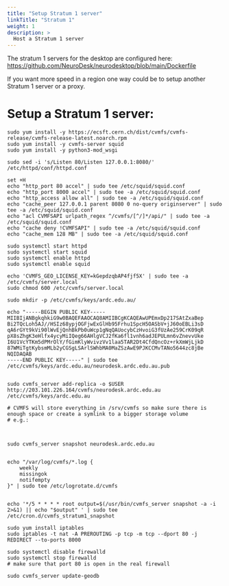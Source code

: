 ```yaml
---
title: "Setup Stratum 1 server"
linkTitle: "Stratum 1"
weight: 1
description: >
  Host a Stratum 1 server
---
```


The stratum 1 servers for the desktop are configured here: https://github.com/NeuroDesk/neurodesktop/blob/main/Dockerfile

If you want more speed in a region one way could be to setup another Stratum 1 server or a proxy. 

# Setup a Stratum 1 server:
<pre class="language-shell command-line" data-prompt="$">
<code>sudo yum install -y https://ecsft.cern.ch/dist/cvmfs/cvmfs-release/cvmfs-release-latest.noarch.rpm
sudo yum install -y cvmfs-server squid
sudo yum install -y python3-mod_wsgi 

sudo sed -i 's/Listen 80/Listen 127.0.0.1:8080/' /etc/httpd/conf/httpd.conf

set +H
echo "http_port 80 accel" | sudo tee /etc/squid/squid.conf
echo "http_port 8000 accel" | sudo tee -a /etc/squid/squid.conf
echo "http_access allow all" | sudo tee -a /etc/squid/squid.conf
echo "cache_peer 127.0.0.1 parent 8080 0 no-query originserver" | sudo tee -a /etc/squid/squid.conf
echo "acl CVMFSAPI urlpath_regex ^/cvmfs/[^/]*/api/" | sudo tee -a /etc/squid/squid.conf
echo "cache deny !CVMFSAPI" | sudo tee -a /etc/squid/squid.conf
echo "cache_mem 128 MB" | sudo tee -a /etc/squid/squid.conf

sudo systemctl start httpd
sudo systemctl start squid
sudo systemctl enable httpd
sudo systemctl enable squid

echo 'CVMFS_GEO_LICENSE_KEY=kGepdzqbAP4fjf5X' | sudo tee -a /etc/cvmfs/server.local
sudo chmod 600 /etc/cvmfs/server.local

sudo mkdir -p /etc/cvmfs/keys/ardc.edu.au/

echo "-----BEGIN PUBLIC KEY-----
MIIBIjANBgkqhkiG9w0BAQEFAAOCAQ8AMIIBCgKCAQEAwUPEmxDp217SAtZxaBep
Bi2TQcLoh5AJ//HSIz68ypjOGFjwExGlHb95Frhu1SpcH5OASbV+jJ60oEBLi3sD
qA6rGYt9kVi90lWvEjQnhBkPb0uWcp1gNqQAUocybCzHvoiG3fUzAe259CrK09qR
pX8sZhgK3eHlfx4ycyMiIQeg66AHlgVCJ2fKa6fl1vnh6adJEPULmn6vZnevvUke
I6U1VcYTKm5dPMrOlY/fGimKlyWvivzVv1laa5TAR2Dt4CfdQncOz+rkXmWjLjkD
87WMiTgtKybsmMLb2yCGSgLSArlSWhbMA0MaZSzAwE9PJKCCMvTANo5644zc8jBe
NQIDAQAB
-----END PUBLIC KEY-----" | sudo tee /etc/cvmfs/keys/ardc.edu.au/neurodesk.ardc.edu.au.pub


sudo cvmfs_server add-replica -o $USER http://203.101.226.164/cvmfs/neurodesk.ardc.edu.au /etc/cvmfs/keys/ardc.edu.au

# CVMFS will store everything in /srv/cvmfs so make sure there is enough space or create a symlink to a bigger storage volume
# e.g.:
<!-- cd /storage
sudo mkdir -p cvmfs-storage/srv/
cd /srv/
sudo mv cvmfs/ /storage/cvmfs-storage/srv/
sudo ln -s /storage/cvmfs-storage/srv/cvmfs/ -->


sudo cvmfs_server snapshot neurodesk.ardc.edu.au


echo "/var/log/cvmfs/*.log {
    weekly
    missingok
    notifempty
}" | sudo tee /etc/logrotate.d/cvmfs


echo '*/5 * * * * root output=$(/usr/bin/cvmfs_server snapshot -a -i 2>&1) || echo "$output" ' | sudo tee /etc/cron.d/cvmfs_stratum1_snapshot

sudo yum install iptables
sudo iptables -t nat -A PREROUTING -p tcp -m tcp --dport 80 -j REDIRECT --to-ports 8000

sudo systemctl disable firewalld 
sudo systemctl stop firewalld 
# make sure that port 80 is open in the real firewall

sudo cvmfs_server update-geodb</code>
</pre>